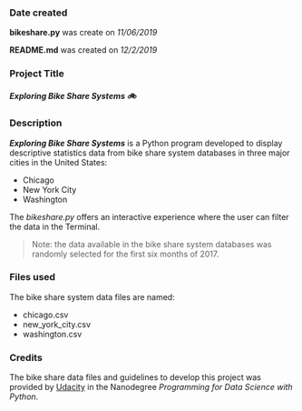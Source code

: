 ### Date created
**bikeshare.py** was create on *11/06/2019*

**README.md** was created on *12/2/2019*

### Project Title
##### Exploring Bike Share Systems :bike:

### Description
***Exploring Bike Share Systems*** is a Python program developed to display descriptive statistics data from bike share system databases in three major cities in the United States:
* Chicago
* New York City
* Washington

The *bikeshare.py* offers an interactive experience where the user can filter the data in the Terminal.

> Note: the data available in the bike share system databases was randomly selected for the first six months of 2017.

### Files used
The bike share system data files are named:
* chicago.csv
* new_york_city.csv
* washington.csv

### Credits
The bike share data files and guidelines to develop this project was provided by [Udacity](https://www.udacity.com/) in the Nanodegree *Programming for Data Science with Python*.
